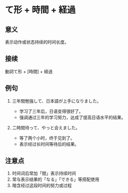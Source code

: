 # て形 + 時間 + 経過

## 意义
表示动作或状态持续的时间长度。

## 接续
動詞て形 + [時間] + 経過

## 例句
1. 三年間勉強して、日本語が上手になりました。
   - 学习了三年后，日语变得很好了。
   - 强调通过三年的学习努力，达成了提高日语水平的结果。
   
2. 二時間待って、やっと会えました。
   - 等了两个小时，终于见到了。
   - 表示经过长时间等待后的结果。

## 注意点
1. 时间词后常加「間」表示持续时间
2. 常与表示结果的「なる」「できる」等搭配使用
3. 暗含经过这段时间的努力或过程